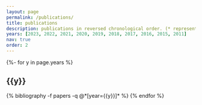 ```yaml
---
layout: page
permalink: /publications/
title: publications
description: publications in reversed chronological order. (* represents equal contributions) #generated by jekyll-scholar.
years: [2023, 2022, 2021, 2020, 2019, 2018, 2017, 2016, 2015, 2011]
nav: true
order: 2
---
```

<!-- _pages/publications.md -->
<div class="publications">

{%- for y in page.years %}
  <h2 class="year">{{y}}</h2>
  {% bibliography -f papers -q @*[year={{y}}]* %}
{% endfor %}

</div>
